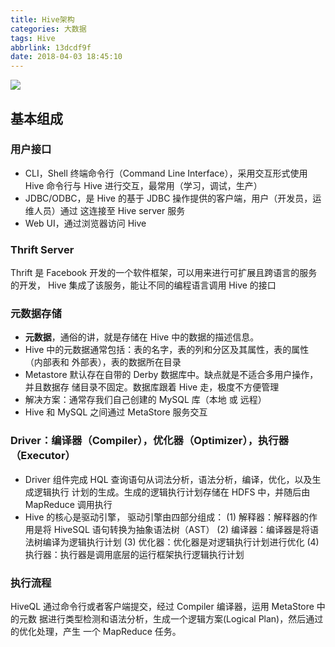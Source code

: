 ```yaml
---
title: Hive架构
categories: 大数据
tags: Hive
abbrlink: 13dcdf9f
date: 2018-04-03 18:45:10
---
```

![](http://ou3xxg3hg.bkt.clouddn.com/HIve%E6%9E%B6%E6%9E%84.png)
<!---more--->
## 基本组成
### 用户接口
- CLI，Shell 终端命令行（Command Line Interface），采用交互形式使用 Hive 命令行与 Hive 进行交互，最常用（学习，调试，生产）  
- JDBC/ODBC，是 Hive 的基于 JDBC 操作提供的客户端，用户（开发员，运维人员）通过 这连接至 Hive server 服务  
- Web UI，通过浏览器访问 Hive 
### Thrift Server
Thrift 是 Facebook 开发的一个软件框架，可以用来进行可扩展且跨语言的服务的开发， Hive 集成了该服务，能让不同的编程语言调用 Hive 的接口 
### 元数据存储
- **元数据**，通俗的讲，就是存储在 Hive 中的数据的描述信息。 
- Hive 中的元数据通常包括：表的名字，表的列和分区及其属性，表的属性（内部表和 外部表），表的数据所在目录  
- Metastore 默认存在自带的 Derby 数据库中。缺点就是不适合多用户操作，并且数据存 储目录不固定。数据库跟着 Hive 走，极度不方便管理  
- 解决方案：通常存我们自己创建的 MySQL 库（本地 或 远程）  
- Hive 和 MySQL 之间通过 MetaStore 服务交互 
###  Driver：编译器（Compiler），优化器（Optimizer），执行器（Executor） 
- Driver 组件完成 HQL 查询语句从词法分析，语法分析，编译，优化，以及生成逻辑执行 计划的生成。生成的逻辑执行计划存储在 HDFS 中，并随后由 MapReduce 调用执行 
- Hive 的核心是驱动引擎， 驱动引擎由四部分组成： 
         (1) 解释器：解释器的作用是将 HiveSQL 语句转换为抽象语法树（AST）
         (2) 编译器：编译器是将语法树编译为逻辑执行计划
         (3) 优化器：优化器是对逻辑执行计划进行优化
         (4) 执行器：执行器是调用底层的运行框架执行逻辑执行计划     
### 执行流程
HiveQL 通过命令行或者客户端提交，经过 Compiler 编译器，运用 MetaStore 中的元数 据进行类型检测和语法分析，生成一个逻辑方案(Logical Plan)，然后通过的优化处理，产生 一个 MapReduce 任务。
 